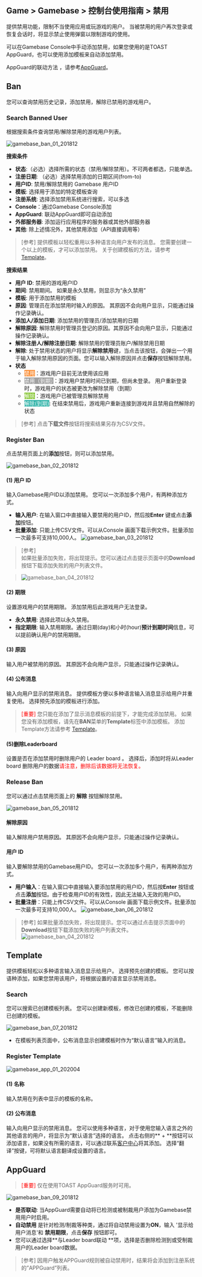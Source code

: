 ## Game > Gamebase > 控制台使用指南 > 禁用

提供禁用功能，限制不当使用应用或玩游戏的用户。
当被禁用的用户再次登录或恢复会话时，将显示禁止使用弹窗以限制游戏的使用。

可以在Gamebase Console中手动添加禁用，如果您使用的是TOAST AppGuard，也可以使用添加模板来自动添加禁用。

AppGuard的联动方法 ，请参考[AppGuard](./oper-ban/#appguard)。

## Ban

您可以查询禁用历史记录，添加禁用，解除已禁用的游戏用户。

### Search Banned User

根据搜索条件查询禁用/解除禁用的游戏用户列表。

![gamebase_ban_01_201812](https://static.toastoven.net/prod_gamebase/gamebase_ban_01_201812.png)

**搜索条件**

- **状态**:（必选）选择所需的状态（禁用/解除禁用）。不可两者都选，只能单选。
- **注册日期**: （必选）选择禁用添加的日期区间(from-to)
- **用户ID**: 禁用/解除禁用的 Gamebase 用户ID
- **模板**: 选择用于添加的特定模板查询
- **注册系统**: 选择添加禁用系统进行搜索，可以多选
- **Console**：通过Gamebase Console添加
- **AppGuard**: 联动AppGuard即可自动添加
- **外部服务器**: 添加运行应用程序的服务器或其他外部服务器
- **其他**: 除上述情况外，其他禁用添加（API直接调用等）

> [参考]
> 提供模板以轻松重用以多种语言向用户发布的消息。
> 您需要创建一个以上的模板，才可以添加禁用。
> 关于创建模板的方法，请参考[Template](./oper-ban/#template)。

**搜索结果**

- **用户 ID**: 禁用的游戏用户ID
- **期间**: 禁用期间。 如果是永久禁用，则显示为“永久禁用”
- **模板**: 用于添加禁用的模板
- **原因**: 管理员在添加禁用时输入的原因。 其原因不会向用户显示，只能通过操作记录确认。
- **添加人/添加日期**: 添加禁用的管理员/添加禁用的日期
- **解除原因**: 解除禁用时管理员登记的原因。其原因不会向用户显示，只能通过操作记录确认。
- **解除注册人/解除注册日期**: 解除禁用的管理员账户/解除禁用日期
- **解除**: 处于禁用状态的用户将显示**解除禁用**键，当点击该按钮，会弹出一个用于输入解除禁用原因的页面。您可以输入解除原因并点击**保存**按钮解除禁用。
- **状态**
  - <font color="white" style="background-color:#FB8F37">禁用</font>：游戏用户目前无法使用该应用
  - <font color="white" style="background-color:#A1A1A1">禁用（到期）</font>：游戏用户禁用时间已到期，但尚未登录。 用户重新登录时，游戏用户的状态被更改为解除禁用（到期）
  - <font color="white" style="background-color:#88C637">解除</font>：游戏用户已被管理员解除禁用
  - <font color="white" style="background-color:#2AB1A6">解除(到期)</font>: 在结束禁用后，游戏用户重新连接到游戏并且禁用自然解除的状态

> [参考]
> 点击**下载文件**按钮将搜索结果另存为CSV文件。

### Register Ban

点击禁用页面上的**添加**按钮，则可以添加禁用。

![gamebase_ban_02_201812](https://static.toastoven.net/prod_gamebase/gamebase_ban_02_201812.png)
#### (1) 用户 ID
输入Gamebase用户ID以添加禁用。 您可以一次添加多个用户，有两种添加方式。

- **输入用户**: 在输入窗口中直接输入要禁用的用户ID，然后按**Enter** 键或点击**添加**按钮。
- **批量添加**: 只能上传CSV文件。可以从Console 画面下载示例文件。批量添加一次最多可支持10,000人。
  ![gamebase_ban_03_201812](https://static.toastoven.net/prod_gamebase/gamebase_ban_03_201812.png)

> [参考]</br>
> 如果批量添加失败，将出现提示。您可以通过点击提示页面中的**Download**按钮下载添加失败的用户列表文件。

> ![gamebase_ban_04_201812](https://static.toastoven.net/prod_gamebase/gamebase_ban_04_201812.png)

#### (2) 期限
设置游戏用户的禁用期限。 添加禁用后此游戏用户无法登录。

- **永久禁用**: 选择此项以永久禁用。
- **指定期限**: 输入禁用期限。通过日期(day)和小时(hour)**预计到期时间**信息，可以提前确认用户的禁用期限。

#### (3) 原因
输入用户被禁用的原因。
其原因不会向用户显示，只能通过操作记录确认。

#### (4) 公布消息
输入向用户显示的禁用消息。
提供模板方便以多种语言输入消息显示给用户并重复使用。 选择预先添加的模板进行添加。

> <font color="red">[重要]</font>
> 您只能在添加了显示消息模板的前提下，才能完成添加禁用。
> 如果您没有添加模板，请先在**BAN**菜单的**Template**标签中添加模板。
> 添加Template方法请参考 [Template](./oper-ban/#template)。

#### (5)删除Leaderboard
设置是否在添加禁用时删除用户的 Leader board 。
选择后，添加时将从Leader board 删除用户的数据<font color="red">请注意，删除后该数据将无法恢复。</font>

### Release Ban

您可以通过点击禁用页面上的 **解除** 按钮解除禁用。

![gamebase_ban_05_201812](https://static.toastoven.net/prod_gamebase/gamebase_ban_05_201812.png)

#### 解除原因
输入解除用户禁用原因。
其原因不会向用户显示，只能通过操作记录确认。

#### 用户 ID
输入要解除禁用的Gamebase用户ID。 您可以一次添加多个用户，有两种添加方式。

- **用户输入**：在输入窗口中直接输入要添加禁用的用户ID，然后按**Enter** 按钮或点击**添加**按钮。由于检查用户ID的有效性，因此无法输入无效的用户ID。
- **批量注册**：只能上传CSV文件。可以从Console 画面下载示例文件。批量添加一次最多可支持10,000人。
![gamebase_ban_06_201812](https://static.toastoven.net/prod_gamebase/gamebase_ban_06_201812.png)

> [参考]
> 如果批量添加失败，将出现提示。您可以通过点击提示页面中的**Download**按钮下载添加失败的用户列表文件。
> ![gamebase_ban_04_201812](https://static.toastoven.net/prod_gamebase/gamebase_ban_04_201812.png)

## Template
提供模板轻松以多种语言输入消息显示给用户。 选择预先创建的模板。
您可以按语种添加，如果您禁用该用户，将根据设置的语言显示禁用消息。

### Search

您可以搜索已创建模板列表。
您可以创建新模板，修改已创建的模板，不能删除已创建的模板。


![gamebase_ban_07_201812](https://static.toastoven.net/prod_gamebase/gamebase_ban_07_201812.png)

- 在模板列表页面中，公布消息显示创建模板时作为“默认语言”输入的消息。

### Register Template
![gamebase_app_01_202004](https://static.toastoven.net/prod_gamebase/gamebase_ban_08_202004.png)

#### (1) 名称
输入禁用在列表中显示的模板的名称。

#### (2) 公布消息
输入向用户显示的禁用消息。
您可以使用多种语言，对于使用您输入语言之外的其他语言的用户，将显示为“默认语言”选择的语言。
点击右侧的** + **按钮可以添加语言，如果没有所需的语言，可以通过联系[客户中心](https://toast.com/support/inquiry)将其添加。
选择“翻译”按键，可将默认语言翻译成设置的语言。

## AppGuard

> <font color="red">[重要]</font>
> 仅在使用TOAST AppGuard服务时可用。

![gamebase_ban_09_201812](https://static.toastoven.net/prod_gamebase/gamebase_ban_09_201812.png)

- **是否联动**: 当AppGuard需要自动将已检测或被制裁用户添加为Gamebase禁用用户时启用。
- **自动禁用** 是针对检测/制裁等种类，通过将自动禁用设置为**ON**，输入 '显示给用户消息'和 **禁用期限**，点击**保存** 按钮即可。
- 您可以通过选择**与Leader board联动 **项，选择是否删除检测到或受制裁用户的Leader board数据。
> [参考]
> 因用户触发APPGuard规则被自动禁用时，结果将会添加到注册系统的”APPGuard”列表。
